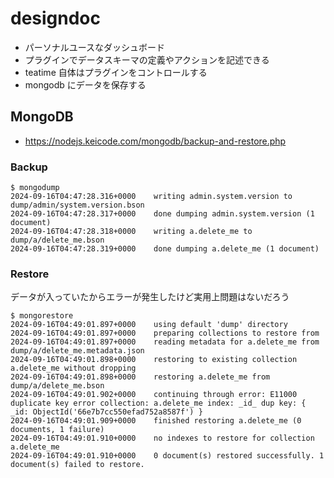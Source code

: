 # designdoc
- パーソナルユースなダッシュボード
- プラグインでデータスキーマの定義やアクションを記述できる
- teatime 自体はプラグインをコントロールする
- mongodb にデータを保存する

## MongoDB
- https://nodejs.keicode.com/mongodb/backup-and-restore.php

### Backup
```console
$ mongodump
2024-09-16T04:47:28.316+0000	writing admin.system.version to dump/admin/system.version.bson
2024-09-16T04:47:28.317+0000	done dumping admin.system.version (1 document)
2024-09-16T04:47:28.318+0000	writing a.delete_me to dump/a/delete_me.bson
2024-09-16T04:47:28.319+0000	done dumping a.delete_me (1 document)
```

### Restore
データが入っていたからエラーが発生したけど実用上問題はないだろう
```console
$ mongorestore
2024-09-16T04:49:01.897+0000	using default 'dump' directory
2024-09-16T04:49:01.897+0000	preparing collections to restore from
2024-09-16T04:49:01.897+0000	reading metadata for a.delete_me from dump/a/delete_me.metadata.json
2024-09-16T04:49:01.898+0000	restoring to existing collection a.delete_me without dropping
2024-09-16T04:49:01.898+0000	restoring a.delete_me from dump/a/delete_me.bson
2024-09-16T04:49:01.902+0000	continuing through error: E11000 duplicate key error collection: a.delete_me index: _id_ dup key: { _id: ObjectId('66e7b7cc550efad752a8587f') }
2024-09-16T04:49:01.909+0000	finished restoring a.delete_me (0 documents, 1 failure)
2024-09-16T04:49:01.910+0000	no indexes to restore for collection a.delete_me
2024-09-16T04:49:01.910+0000	0 document(s) restored successfully. 1 document(s) failed to restore.
```
